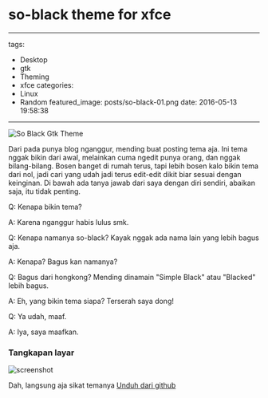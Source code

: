 # so-black theme for xfce

---

tags:

- Desktop
- gtk
- Theming
- xfce
  categories:
- Linux
- Random
  featured_image: posts/so-black-01.png
  date: 2016-05-13 19:58:38

---

<!-- Dari pada punya blog nganggur, mending buat posting tema aja. Ini tema nggak bikin dari awal, melainkan cuma ngedit punya orang, dan nggak bilang-bilang. Bosen banget di rumah terus, tapi lebih bosen kalo bikin tema dari nol, jadi cari yang udah jadi terus edit-edit dikit biar sesuai dengan keinginan. Di bawah ada tanya jawab dari saya dengan diri sendiri, abaikan saja, itu tidak penting. -->

<!-- more -->

![So Black Gtk Theme](/static/images/so-black/so-black-01.jpg)

Dari pada punya blog nganggur, mending buat posting tema aja. Ini tema nggak bikin dari awal, melainkan cuma ngedit punya orang, dan nggak bilang-bilang. Bosen banget di rumah terus, tapi lebih bosen kalo bikin tema dari nol, jadi cari yang udah jadi terus edit-edit dikit biar sesuai dengan keinginan. Di bawah ada tanya jawab dari saya dengan diri sendiri, abaikan saja, itu tidak penting.

Q: Kenapa bikin tema?

A: Karena nganggur habis lulus smk.

Q: Kenapa namanya so-black? Kayak nggak ada nama lain yang lebih bagus aja.

A: Kenapa? Bagus kan namanya?

Q: Bagus dari hongkong? Mending dinamain "Simple Black" atau "Blacked" lebih bagus.

A: Eh, yang bikin tema siapa? Terserah saya dong!

Q: Ya udah, maaf.

A: Iya, saya maafkan.

### Tangkapan layar

![screenshot](/static/images/so-black/so-black-02.png)

Dah, langsung aja sikat temanya [Unduh dari github](https://github.com/reorr/so-black)

